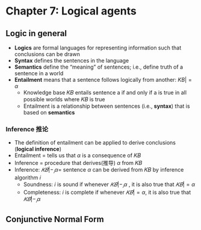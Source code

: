 # Chapter 7: Logical agents

## Logic in general
+ **Logics** are formal languages for representing information such that conclusions can be drawn
+ **Syntax** defines the sentences in the language
+ **Semantics** define the “meaning” of sentences; i.e., define truth of a sentence in a world
+ **Entailment** means that a sentence follows logically from another: $KB |= \alpha$
  + Knowledge base 𝐾𝐵 entails sentence a if and only if a is true in all possible worlds where 𝐾𝐵 is true
  + Entailment is a relationship between sentences (i.e., **syntax**) that is based on **semantics**

### Inference 推论
+ The definition of entailment can be applied to derive conclusions (**logical inference**)
+ Entailment = tells us that $\alpha$ is a consequence of 𝐾𝐵
+ Inference = procedure that derives(推导) $\alpha$ from 𝐾𝐵
+ Inference: $𝐾𝐵 |−_𝑖  \alpha  =$ sentence $\alpha$ can be derived from 𝐾𝐵 by inference algorithm 𝑖
  + Soundness: 𝑖 is sound if whenever $𝐾𝐵 |−_𝑖  \alpha$ , it is also true that $𝐾𝐵 |= \alpha$
  + Completeness: 𝑖 is complete if whenever $𝐾𝐵 |= \alpha$, it is also true that $𝐾𝐵 |−_𝑖 \alpha$

## Conjunctive Normal Form





